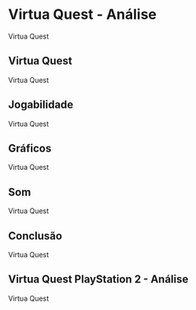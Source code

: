 ---
---

# Virtua Quest - Análise

Virtua Quest

## Virtua Quest

Virtua Quest

## Jogabilidade

Virtua Quest

## Gráficos

Virtua Quest

## Som

Virtua Quest

## Conclusão

Virtua Quest

## Virtua Quest PlayStation 2 - Análise

Virtua Quest

